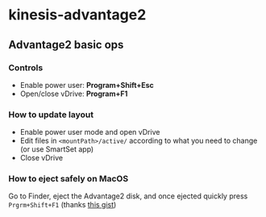 # kinesis-advantage2

## Advantage2 basic ops

### Controls
* Enable power user: **Program+Shift+Esc**
* Open/close vDrive: **Program+F1**

### How to update layout
* Enable power user mode and open vDrive
* Edit files in `<mountPath>/active/` according to what you need to change (or use SmartSet app)
* Close vDrive

### How to eject safely on MacOS

Go to Finder, eject the Advantage2 disk, and once ejected quickly press `Prgrm+Shift+F1` (thanks [this gist](https://gist.github.com/nicholasknight/181375ee15f9cb89d3c69f4cc2b63df9#the-on-board-drive))
